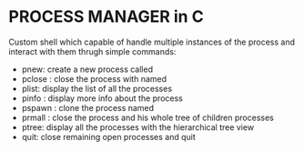 # PROCESS MANAGER in C
Custom shell which capable of handle multiple instances of the process and interact with them thrugh simple commands:
 - pnew: create a new process called <name>
 - pclose <name>: close the process with named <name>
 - plist: display the list of all the processes
 - pinfo <name>: display more info about the process <name>
 - pspawn <name>: clone the process named <name>
 - prmall <name>: close the process <name> and his whole tree of children processes
 - ptree: display all the processes with the hierarchical tree view
 - quit: close remaining open processes and quit

